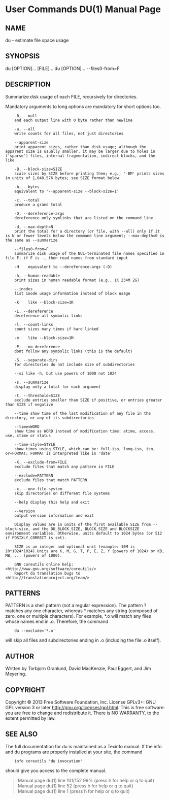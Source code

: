 
# User Commands DU(1) Manual Page

## NAME
du - estimate file space usage

## SYNOPSIS
du [OPTION]... [FILE]...
du [OPTION]... --files0-from=F

## DESCRIPTION
Summarize disk usage of each FILE, recursively for directories.

Mandatory arguments to long options are mandatory for short options too.

        -0, --null
        end each output line with 0 byte rather than newline

        -a, --all
        write counts for all files, not just directories

        --apparent-size
        print apparent sizes, rather than disk usage; although the apparent size is usually smaller, it may be larger due to holes in ('sparse') files, internal fragmentation, indirect blocks, and the like

        -B, --block-size=SIZE
        scale sizes by SIZE before printing them; e.g., '-BM' prints sizes in units of 1,048,576 bytes; see SIZE format below

        -b, --bytes
        equivalent to '--apparent-size --block-size=1'

        -c, --total
        produce a grand total

        -D, --dereference-args
        dereference only symlinks that are listed on the command line

        -d, --max-depth=N
        print the total for a directory (or file, with --all) only if it is N or fewer levels below the command line argument; --max-depth=0 is the same as --summarize

        --files0-from=F
        summarize disk usage of the NUL-terminated file names specified in file F; if F is -, then read names from standard input

        -H    equivalent to --dereference-args (-D)
        
        -h, --human-readable
        print sizes in human readable format (e.g., 1K 234M 2G)

        --inodes
        list inode usage information instead of block usage

        -k    like --block-size=1K

        -L, --dereference
        dereference all symbolic links

        -l, --count-links
        count sizes many times if hard linked

        -m    like --block-size=1M

        -P, --no-dereference
        dont follow any symbolic links (this is the default)

        -S, --separate-dirs
        for directories do not include size of subdirectories

        --si like -h, but use powers of 1000 not 1024

        -s, --summarize
        display only a total for each argument

        -t, --threshold=SIZE
        exclude entries smaller than SIZE if positive, or entries greater than SIZE if negative

        --time show time of the last modification of any file in the directory, or any of its subdirectories

        --time=WORD
        show time as WORD instead of modification time: atime, access, use, ctime or status

        --time-style=STYLE
        show times using STYLE, which can be: full-iso, long-iso, iso, or+FORMAT; FORMAT is interpreted like in 'date'

        -X, --exclude-from=FILE
        exclude files that match any pattern in FILE

        --exclude=PATTERN
        exclude files that match PATTERN
        
        -x, --one-file-system
        skip directories on different file systems

        --help display this help and exit

        --version
        output version information and exit

        Display values are in units of the first available SIZE from --block-size, and the DU_BLOCK_SIZE, BLOCK_SIZE and BLOCKSIZE environment variables. Otherwise, units default to 1024 bytes (or 512 if POSIXLY_CORRECT is set).

        SIZE is an integer and optional unit (example: 10M is 10*1024*1024).Units are K, M, G, T, P, E, Z, Y (powers of 1024) or KB, MB, ... (powers of 1000).

        GNU coreutils online help: <http://www.gnu.org/software/coreutils/>
        Report du translation bugs to <http://translationproject.org/team/>

## PATTERNS
PATTERN is a shell pattern (not a regular expression). The pattern ? matches any one character, whereas * matches any string (composed of zero, one or multiple characters). For example, *.o will match any files whose names end in .o. Therefore, the command

        du --exclude='*.o'

will skip all files and subdirectories ending in .o (including the file .o itself).

## AUTHOR
Written by Torbjorn Granlund, David MacKenzie, Paul Eggert, and Jim Meyering.

## COPYRIGHT
Copyright © 2013 Free Software Foundation, Inc. License GPLv3+: GNU GPL version 3 or later <http://gnu.org/licenses/gpl.html>. This is free software: you are free to change and redistribute it. There is NO WARRANTY, to the extent permitted by law.

## SEE ALSO
The full documentation for du is maintained as a Texinfo manual. If the info and du programs are properly installed at your site, the command

        info coreutils 'du invocation'

should give you access to the complete manual.

> Manual page du(1) line 101/152 99% (press h for help or q to quit)  
> Manual page du(1) line 52 (press h for help or q to quit)  
> Manual page du(1) line 1 (press h for help or q to quit)  
